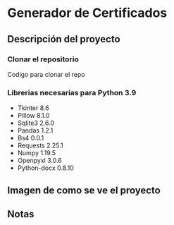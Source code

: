 # Generador de Certificados

## Descripción del proyecto

### Clonar el repositorio
Codigo para clonar el repo

### Librerias necesarias para Python 3.9

- Tkinter 8.6
- Pillow 8.1.0
- Sqlite3 2.6.0
- Pandas 1.2.1
- Bs4 0.0.1
- Requests 2.25.1
- Numpy 1.19.5
- Openpyxl 3.0.6
- Python-docx 0.8.10

## Imagen de como se ve el proyecto


## Notas
